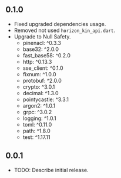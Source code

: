 ## 0.1.0

- Fixed upgraded dependencies usage.
- Removed not used `horizon_kin_api.dart`.
- Upgrade to Null Safety.
  - pinenacl: ^0.3.3
  - base32: ^2.0.0
  - fast_base58: ^0.2.0
  - http: ^0.13.3
  - sse_client: ^0.1.0
  - fixnum: ^1.0.0
  - protobuf: ^2.0.0
  - crypto: ^3.0.1
  - decimal: ^1.3.0
  - pointycastle: ^3.3.1
  - argon2: ^1.0.1
  - grpc: ^3.0.2
  - logging: ^1.0.1
  - toml: ^0.11.0
  - path: ^1.8.0
  - test: ^1.17.11

## 0.0.1

* TODO: Describe initial release.
